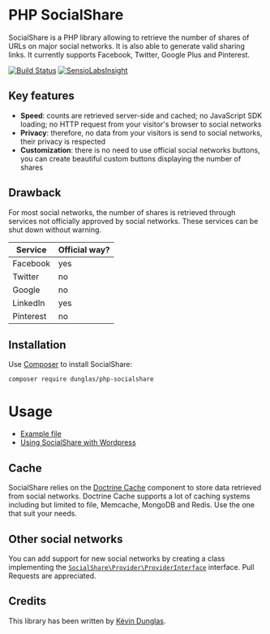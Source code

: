 # PHP SocialShare

SocialShare is a PHP library allowing to retrieve the number of shares of URLs on major social networks.
It is also able to generate valid sharing links.
It currently supports Facebook, Twitter, Google Plus and Pinterest.

[![Build Status](https://travis-ci.org/dunglas/php-socialshare.png?branch=master)](https://travis-ci.org/dunglas/php-socialshare)
[![SensioLabsInsight](https://insight.sensiolabs.com/projects/1b5e4baf-2d6d-4dd0-aa1e-9c1f7f40619d/mini.png)](https://insight.sensiolabs.com/projects/1b5e4baf-2d6d-4dd0-aa1e-9c1f7f40619d)

## Key features

* **Speed**: counts are retrieved server-side and cached; no JavaScript SDK loading; no HTTP request from your visitor's browser to social networks
* **Privacy**: therefore, no data from your visitors is send to social networks, their privacy is respected
* **Customization**: there is no need to use official social networks buttons, you can create beautiful custom buttons displaying the number of shares

## Drawback

For most social networks, the number of shares is retrieved through services not officially approved by social networks.
These services can be shut down without warning.

| Service   | Official way? |
| --------- | ------------- |
| Facebook  | yes           |
| Twitter   | no            |
| Google    | no            |
| LinkedIn  | yes           |
| Pinterest | no            |

## Installation

Use [Composer](http://getcomposer.org/) to install SocialShare:

    composer require dunglas/php-socialshare

# Usage

* [Example file](examples/buttons.php)
* [Using SocialShare with Wordpress](http://dunglas.fr/2014/01/using-socialshare-with-wordpress-to-create-custom-social-networks-buttons/)

## Cache

SocialShare relies on the [Doctrine Cache](http://docs.doctrine-project.org/projects/doctrine-common/en/latest/reference/caching.html) component to store data retrieved from social networks.
Doctrine Cache supports a lot of caching systems including but limited to file, Memcache, MongoDB and Redis. Use the one that suit your needs.

## Other social networks

You can add support for new social networks by creating a class implementing the [`SocialShare\Provider\ProviderInterface`](src/SocialShare/Provider/ProviderInterface.php) interface.
Pull Requests are appreciated.

## Credits

This library has been written by [Kévin Dunglas](http://dunglas.fr).